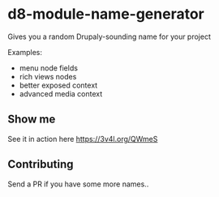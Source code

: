 # d8-module-name-generator
Gives you a random Drupaly-sounding name for your project

Examples:
- menu node fields
- rich views nodes
- better exposed context
- advanced media context

## Show me

See it in action here https://3v4l.org/QWmeS

## Contributing

Send a PR if you have some more names..
